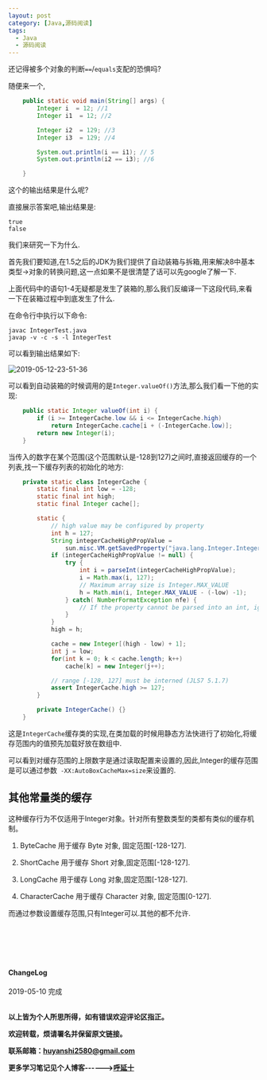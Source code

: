 ```yaml
---
layout: post
category: [Java,源码阅读]
tags:
  - Java
  - 源码阅读
---
```


还记得被多个对象的判断`==`/`equals`支配的恐惧吗?

随便来一个,

```java
    public static void main(String[] args) {
        Integer i  = 12; //1
        Integer i1  = 12; //2

        Integer i2  = 129; //3
        Integer i3  = 129; //4

        System.out.println(i == i1); // 5
        System.out.println(i2 == i3); //6

    }
```

这个的输出结果是什么呢?

直接展示答案吧,输出结果是:

```
true
false
```

我们来研究一下为什么.

首先我们要知道,在1.5之后的JDK为我们提供了自动装箱与拆箱,用来解决8中基本类型->对象的转换问题,这一点如果不是很清楚了话可以先google了解一下.

上面代码中的语句1-4无疑都是发生了装箱的,那么我们反编译一下这段代码,来看一下在装箱过程中到底发生了什么.

在命令行中执行以下命令:

```shell
javac IntegerTest.java
javap -v -c -s -l IntegerTest 
```
可以看到输出结果如下:

![2019-05-12-23-51-36](http://img.couplecoders.tech/2019-05-12-23-51-36.png)

可以看到自动装箱的时候调用的是`Integer.valueOf()`方法,那么我们看一下他的实现:

```java
    public static Integer valueOf(int i) {
        if (i >= IntegerCache.low && i <= IntegerCache.high)
            return IntegerCache.cache[i + (-IntegerCache.low)];
        return new Integer(i);
    }
```

当传入的数字在某个范围(这个范围默认是-128到127)之间时,直接返回缓存的一个列表,找一下缓存列表的初始化的地方:

```java
    private static class IntegerCache {
        static final int low = -128;
        static final int high;
        static final Integer cache[];

        static {
            // high value may be configured by property
            int h = 127;
            String integerCacheHighPropValue =
                sun.misc.VM.getSavedProperty("java.lang.Integer.IntegerCache.high");
            if (integerCacheHighPropValue != null) {
                try {
                    int i = parseInt(integerCacheHighPropValue);
                    i = Math.max(i, 127);
                    // Maximum array size is Integer.MAX_VALUE
                    h = Math.min(i, Integer.MAX_VALUE - (-low) -1);
                } catch( NumberFormatException nfe) {
                    // If the property cannot be parsed into an int, ignore it.
                }
            }
            high = h;

            cache = new Integer[(high - low) + 1];
            int j = low;
            for(int k = 0; k < cache.length; k++)
                cache[k] = new Integer(j++);

            // range [-128, 127] must be interned (JLS7 5.1.7)
            assert IntegerCache.high >= 127;
        }

        private IntegerCache() {}
    }

```

这是`IntegerCache`缓存类的实现,在类加载的时候用静态方法快进行了初始化,将缓存范围内的值预先加载好放在数组中.

可以看到对缓存范围的上限数字是通过读取配置来设置的,因此,Integer的缓存范围是可以通过参数` -XX:AutoBoxCacheMax=size`来设置的.

## 其他常量类的缓存

这种缓存行为不仅适用于Integer对象。针对所有整数类型的类都有类似的缓存机制。

1. ByteCache 用于缓存 Byte 对象, 固定范围[-128-127].


2. ShortCache 用于缓存 Short 对象,固定范围[-128-127].

3. LongCache 用于缓存 Long 对象,固定范围[-128-127].

4. CharacterCache 用于缓存 Character 对象, 固定范围[0-127].

而通过参数设置缓存范围,只有Integer可以.其他的都不允许.

<br>
<br>
<br>
<br>
<h4>ChangeLog</h4>
2019-05-10    完成
<br>
<br>


**以上皆为个人所思所得，如有错误欢迎评论区指正。**

**欢迎转载，烦请署名并保留原文链接。**

**联系邮箱：huyanshi2580@gmail.com**

**更多学习笔记见个人博客------><a href="{{ site.baseurl }}/">呼延十</a>**

